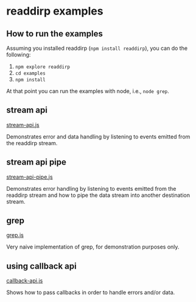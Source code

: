 # readdirp examples


<extoc></extoc>

## How to run the examples

Assuming you installed readdirp (`npm install readdirp`), you can do the following:

1. `npm explore readdirp`
2. `cd examples`
3. `npm install`

At that point you can run the examples with node, i.e., `node grep`.

## stream api

[stream-api.js](https://github.com/thlorenz/readdirp/blob/master/examples/stream-api.js)

Demonstrates error and data handling by listening to events emitted from the readdirp stream.

## stream api pipe

[stream-api-pipe.js](https://github.com/thlorenz/readdirp/blob/master/examples/stream-api-pipe.js)

Demonstrates error handling by listening to events emitted from the readdirp stream and how to pipe the data stream into
another destination stream.

## grep

[grep.js](https://github.com/thlorenz/readdirp/blob/master/examples/grep.js)

Very naive implementation of grep, for demonstration purposes only.

## using callback api

[callback-api.js](https://github.com/thlorenz/readdirp/blob/master/examples/callback-api.js)

Shows how to pass callbacks in order to handle errors and/or data.

